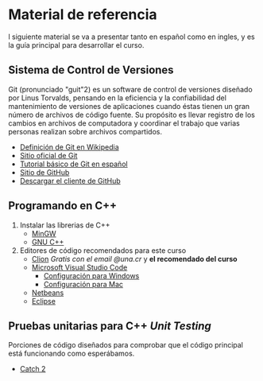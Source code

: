 # Material de referencia

l siguiente material se va a presentar tanto en español como en ingles, y es la guía principal para desarrollar el curso.

## Sistema de Control de Versiones

Git (pronunciado "guit"2​) es un software de control de versiones diseñado por Linus Torvalds, pensando en la eficiencia y la confiabilidad del mantenimiento de versiones de aplicaciones cuando éstas tienen un gran número de archivos de código fuente. Su propósito es llevar registro de los cambios en archivos de computadora y coordinar el trabajo que varias personas realizan sobre archivos compartidos.

- [Definición de Git en Wikipedia](https://es.wikipedia.org/wiki/Git)
- [Sitio oficial de Git](https://git-scm.com/)
- [Tutorial básico de Git en español](https://rogerdudler.github.io/git-guide/index.es.html)
- [Sitio de GitHub](https://github.com/)
- [Descargar el cliente de GitHub](https://desktop.github.com/)

## Programando en C++

1. Instalar las librerias de C++
   - [MinGW](http://www.mingw.org/)
   - [GNU C++](gcc.gnu.org/install/binaries.html)
2. Editores de código recomendados para este curso
   - [Clion](https://www.jetbrains.com/clion/) *Gratis con el email @una.cr* y **el recomendado del curso**
   - [Microsoft Visual Studio Code](https://code.visualstudio.com/)
     - [Configuración para Windows]()
     - [Configuración para Mac](https://code.visualstudio.com/docs/cpp/config-clang-mac)
   - [Netbeans](https://netbeans.org/features/cpp/)
   - [Eclipse](https://www.eclipse.org/downloads/packages/release/luna/r/eclipse-ide-cc-developers)

## Pruebas unitarias para C++ *Unit Testing*

Porciones de código diseñados para comprobar que el código principal está funcionando como esperábamos.

- [Catch 2](https://github.com/catchorg/Catch2)


